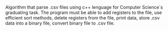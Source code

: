 Algorithm that parse .csv files using c++ lenguage for Computer Science´s graduating task. The program must be able to add registers to the file, use efficient sort methods, delete registers from the file, print data, store .csv data into a binary file, convert binary file to .csv file.
